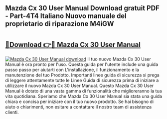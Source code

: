 ## Mazda Cx 30 User Manual Download gratuit PDF - Part-4T4 Italiano Nuovo manuale del proprietario di riparazione M4iGW

# <h2><a href="http://dfg5in.blite.top/?on=Mazda+Cx+30+User+Manual">🔗Download 👉🔴 Mazda Cx 30 User Manual</a></h2>

[![Mazda Cx 30 User Manual download](https://i.imgur.com/lujVjoI.png)](http://dfg5in.blite.top/?on=Mazda+Cx+30+User+Manual)
Il tuo nuovo Mazda Cx 30 User Manual è ora pronto per l'uso. Questa guida per l'utente include una guida passo passo per aiutarti con L'installazione, il funzionamento e la manutenzione del tuo Prodotto. Importanti linee guida di sicurezza si prega di leggere attentamente tutte le Linee Guida di sicurezza prima di iniziare a utilizzare il nuovo Mazda Cx 30 User Manual. Questo Mazda Cx 30 User Manual è dotato di una vasta gamma di funzionalità che miglioreranno la tua vita quotidiana. Speriamo che Mazda Cx 30 User Manual sia stata una guida chiara e concisa per iniziare con il tuo nuovo prodotto. Se hai bisogno di aiuto o chiarimenti, non esitare a contattare il nostro team di assistenza clienti.
